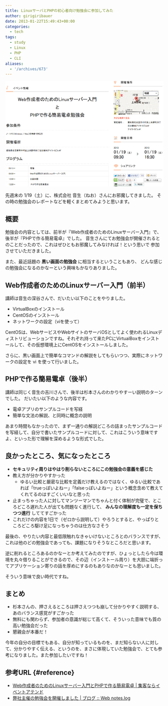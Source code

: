 ```yaml
---
title: LinuxサーバとPHPの初心者向け勉強会に参加してみた
author: girigiribauer
date: 2013-01-22T15:49:43+00:00
categories:
  - tech
tags:
  - study
  - Linux
  - PHP
  - CLI
aliases:
  - '/archives/673'
---
```

![](resource01.jpg)

先週末の 1/19（土）に、株式会社 音生（ねお）さんにお邪魔してきました。 その時の勉強会のレポートなどを軽くまとめてみようと思います。

## 概要

勉強会の内容としては、前半が『Web作成者のためのLinuxサーバー入門』で、 後半が『PHPで作る簡易電卓』でした。 音生さんにてお勉強会が開催されるとのことだったので、これはぜひともお邪魔してみなければ！という思いで 参加させていただきました。

また、最近話題の **黒い画面の勉強会** に相当するということもあり、 どんな感じの勉強会になるのかなーという興味もかなりありました。

## Web作成者のためのLinuxサーバー入門（前半）

講師は音生の深谷さんで、だいたい以下のことをやりました。

- VirtualBoxのインストール
- CentOSのインストール
- ネットワークの設定（viを使って）

CentOSは、WebサービスやWebサイトのサーバOSとしてよく使われるLinuxディストリビューションですね。それぞれ持って来たPCにVirtualBoxをインストールして、その仮想環境上にCentOSをインストールしました。

さらに、黒い画面上で簡単なコマンドの解説をしてもらいつつ、実際にネットワークの設定を vi を使って行いました。

## PHPで作る簡易電卓（後半）

講師は同じく音生の吉川さんで、後半は杉本さんのわかりやすーい説明のターンでした。 だいたい以下のような内容です。

- 電卓アプリのサンプルコードを写経
- 簡単な文法の解説、と同時に概念の説明

あまり時間もなかったので、まず一通りの解説どころの詰まったサンプルコードを写経して、自分で書いたサンプルコードに対して、これはこういう意味ですよ、といった形で理解を深めるような形式でした。

## 良かったところ、気になったところ

- **セキュリティ周りはやはり削らないところにこの勉強会の意義を感じた**
- 教え方が分かりやすかった
  - ゆるい比較と厳密な比較を定義だけ教えるのではなく、ゆるい比較であれば「trueっぽいよねー」「falseっぽいよねー」という概念含めて教えてくれてるのはすごくいいなと思った
- 止まっちゃった人に対してマンツーマンでちゃんと付く体制が完璧で、ところどころ遅れた人が出ても問題なく進行して、 **みんなの理解度も一定を保ちつつ進行** しててすごかった
- これだけの内容を1日で（ゼロから説明して）やろうとすると、やっぱりところどころ駆け足になっちゃうのは仕方なさそう

最後の、やりたい内容と最低限触れなきゃいけないところとのバランスですが、これは他のどの勉強会であっても、課題になりそうなところだと思います。

逆に削れるところあるのかなーとか考えてみたのですが、ひょっとしたら今は環境を丸々借りることができるので、その辺（インストール周り）を大胆に端折ってアプリケーション寄りの話を厚めにするのもありなのかなーとも思いました。

そういう意味で良い時代ですね。

## まとめ

- 杉本さんの、押さえるところは押さえつつも崩して分かりやすく説明する、あのバランス感覚がすごかった
- 無料にも関わらず、参加者の意識が総じて高くて、そういった意味でも質の高い勉強会だった
- 懇親会が本番だ！

今年の自分の目標でもある、自分が知っているものを、まだ知らない人に対して、分かりやすく伝える、というのを、まさに体現していた勉強会で、とても参考になりました。また参加したいですね！

## 参考URL {#reference}

- [Web作成者のためのLinuxサーバー入門とPHPで作る簡易電卓 | 集客ならイベントアテンド](http://atnd.org/event/E0011899?vos=cpatnsoccap0111026001)
- [弊社主催の勉強会を開催しました | ブログ :: Web notes.log](http://blog.wnotes.net/blog/article/study-sessions-held)
